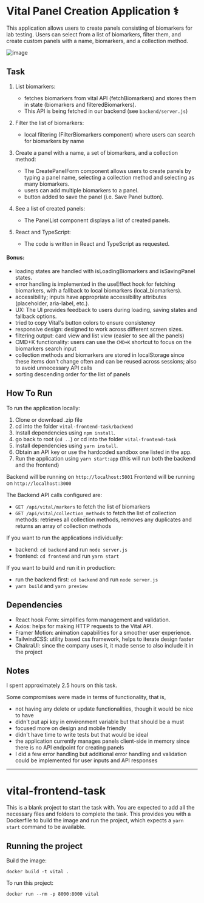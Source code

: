 # Vital Panel Creation Application ⚕️
This application allows users to create panels consisting of biomarkers for lab testing. Users can select from a list of biomarkers, filter them, and create custom panels with a name, biomarkers, and a collection method.

![image](https://github.com/nayemalam/panel-creation/assets/25883629/4e39b2f4-ebd3-48a0-a5b2-4dcdbcc5a852)


## Task
1. List biomarkers:
   - fetches biomarkers from vital API (fetchBiomarkers) and stores them in state (biomarkers and filteredBiomarkers).
   - This API is being fetched in our backend (see `backend/server.js`)
  
2. Filter the list of biomarkers:
   - local filtering (FilterBiomarkers component) where users can search for biomarkers by name

3. Create a panel with a name, a set of biomarkers, and a collection method:
   - The CreatePanelForm component allows users to create panels by typing a panel name, selecting a collection method and selecting as many biomarkers.
   - users can add multiple biomarkers to a panel.
   - button added to save the panel (i.e. Save Panel button).

4. See a list of created panels:
   - The PanelList component displays a list of created panels.

5. React and TypeScript:
   - The code is written in React and TypeScript as requested.

#### Bonus:
- loading states are handled with isLoadingBiomarkers and isSavingPanel states.
- error handling is implemented in the useEffect hook for fetching biomarkers, with a fallback to local biomarkers (local_biomarkers).
- accessibility; inputs have appropriate accessibility attributes (placeholder, aria-label, etc.).
- UX: The UI provides feedback to users during loading, saving states and fallback options.
- tried to copy Vital's button colors to ensure consistency
- responsive design: designed to work across different screen sizes.
- filtering output: card view and list view (easier to see all the panels)
- CMD+K functionality: users can use the `CMD+K` shortcut to focus on the biomarkers search input
- collection methods and biomarkers are stored in localStorage since these items don't change often and can be reused across sessions; also to avoid unnecessary API calls
- sorting descending order for the list of panels

## How To Run
To run the application locally: 

1. Clone or download .zip file
2. cd into the folder `vital-frontend-task/backend`
3. Install dependencies using `npm install`.
4. go back to root (`cd ..`) or cd into the folder `vital-frontend-task`
5. Install dependencies using `yarn install`.
6. Obtain an API key or use the hardcoded sandbox one listed in the app.
7. Run the application using `yarn start:app` (this will run both the backend and the frontend)

Backend will be running on `http://localhost:5001` 
Frontend will be running on `http://localhost:3000`

The Backend API calls configured are:
- `GET /api/vital/markers` to fetch the list of biomarkers
- `GET /api/vital/collection_methods` to fetch the list of collection methods: retrieves all collection methods, removes any duplicates and returns an array of collection methods

If you want to run the applications individually:
- backend: `cd backend` and run `node server.js`
- frontend: `cd frontend` and run `yarn start`

If you want to build and run it in production:
- run the backend first: `cd backend` and run `node server.js`
- `yarn build` and `yarn preview`
  
## Dependencies
- React hook Form: simplifies form management and validation.
- Axios: helps for making HTTP requests to the Vital API.
- Framer Motion: animation capabilities for a smoother user experience.
- TailwindCSS: utility based css framework, helps to iterate design faster
- ChakraUI: since the company uses it, it made sense to also include it in the project

## Notes
I spent approximately 2.5 hours on this task. 

Some compromises were made in terms of functionality, that is, 
- not having any delete or update functionalities, though it would be nice to have
- didn't put api key in environment variable but that should be a must
- focused more on design and mobile friendly
- didn't have time to write tests but that would be ideal
- the application currently manages panels client-side in memory since there is no API endpoint for creating panels
- I did a few error handling but additional error handling and validation could be implemented for user inputs and API responses

___

# vital-frontend-task

This is a blank project to start the task with. You are expected to add all the necessary files and folders to complete the task.
This provides you with a Dockerfile to build the image and run the project, which expects a `yarn start` command to be available.

## Running the project

Build the image:

`docker build -t vital .`

To run this project:

`docker run --rm -p 8000:8000 vital`
